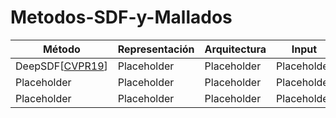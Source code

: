 # Metodos-SDF-y-Mallados

| Método | Representación | Arquitectura | Input |
|--------|----------------|--------------|-------|
| DeepSDF\[[CVPR19](https://openaccess.thecvf.com/content_CVPR_2019/html/Park_DeepSDF_Learning_Continuous_Signed_Distance_Functions_for_Shape_Representation_CVPR_2019_paper.html)] | Placeholder | Placeholder | Placeholder |
| Placeholder | Placeholder | Placeholder |Placeholder |
| Placeholder | Placeholder | Placeholder |Placeholder |
